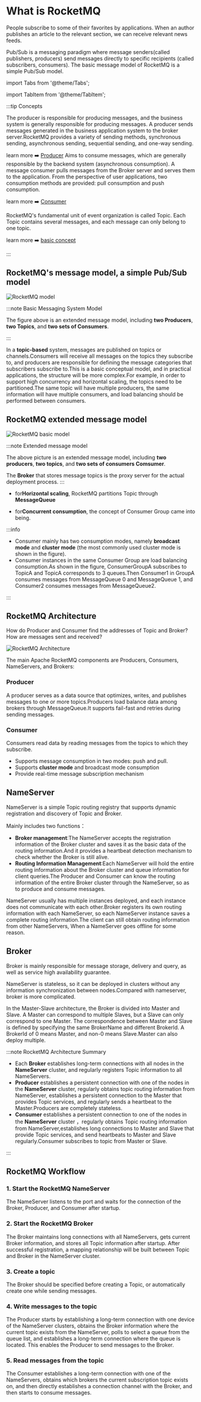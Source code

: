 # What is RocketMQ

People subscribe to some of their favorites by applications.
When an author publishes an article to the relevant section, we can receive relevant news feeds.


Pub/Sub is a messaging paradigm where message senders(called publishers, producers) send messages directly to specific recipients (called subscribers, consumers). The basic message model of RocketMQ is a simple Pub/Sub model.


import Tabs from '@theme/Tabs';	

import TabItem from '@theme/TabItem';

:::tip Concepts

<Tabs>
  <TabItem value="Producer" label="生产者" default>
   The producer is responsible for producing messages, and the business system is generally responsible for producing messages. A producer sends messages generated in the business application system to the broker server.RocketMQ provides a variety of sending methods, synchronous sending, asynchronous sending, sequential sending, and one-way sending.

learn more  ➡️ [Producer](/docs/生产者/04concept1)
  </TabItem>
  <TabItem value="Consumer" label="消费者">
   Aims to consume messages, which are generally responsible by the backend system (asynchronous consumption). A message consumer pulls messages from the Broker server and serves them to the application. From the perspective of user applications, two consumption methods are provided: pull consumption and push consumption.

learn more  ➡️ [Consumer](/docs/消费者/11concept2)

  </TabItem>
  <TabItem value="Topic" label="主题">
  RocketMQ's fundamental unit of event organization is called Topic. Each Topic contains several messages, and each message can only belong to one topic.

learn more  ➡️ [basic concept](/docs/生产者/04concept1)

  </TabItem>
</Tabs>

:::


## RocketMQ's message model, a simple Pub/Sub model

![RocketMQ model](docs/picture/RocketMQ概念模型.png)





:::note Basic Messaging System Model

 The figure above is an extended message model, including **two Producers**, **two Topics**, and **two sets of Consumers**.

:::

In a **topic-based** system, messages are published on topics or channels.Consumers will receive all messages on the topics they subscribe to, and producers are responsible for defining the message categories that subscribers subscribe to.This is a basic conceptual model, and in practical applications, the structure will be more complex.For example, in order to support high concurrency and horizontal scaling, the topics need to be partitioned.The same topic will have multiple producers, the same information will have multiple consumers, and load balancing should be performed between consumers.




## RocketMQ extended message model



![RocketMQ basic model](docs/picture/RocketMQ基本模型.png)



:::note Extended message model

The above picture is an extended message model, including **two producers**, **two topics**, and **two sets of consumers Comsumer**.

The **Broker** that stores message topics is the proxy server for the actual deployment process.
:::

- for**Horizontal scaling**, RocketMQ partitions Topic through **MessageQueue**

- for**Concurrent consumption**, the concept of Consumer Group came into being.

:::info

- Consumer mainly has two consumption modes, namely **broadcast mode** and **cluster mode** (the most commonly used cluster mode is shown in the figure).
- Consumer instances in the same Consumer Group are load balancing consumption.As shown in the figure, ConsumerGroupA subscribes to TopicA and TopicA corresponds to 3 queues.Then Consumer1 in GroupA consumes messages from MessageQueue 0 and MessageQueue 1, and Consumer2 consumes messages from MessageQueue2.

:::

## RocketMQ Architecture

How do Producer and Consumer find the addresses of Topic and Broker? How are messages sent and received?

![RocketMQ Architecture](docs/picture/RocketMQ部署架构.png)

The main Apache RocketMQ components are Producers, Consumers, NameServers, and Brokers:

###  **Producer**

A  producer serves as a data source that optimizes, writes, and publishes messages to one or more  topics.Producers load balance data among brokers through MessageQueue.It supports fail-fast and retries during sending messages.

### **Consumer**

Consumers read data by reading messages from the topics to which they subscribe.

- Supports message consumption in two modes: push and pull.
- Supports **cluster mode** and broadcast mode consumption
- Provide real-time message subscription mechanism

##  **NameServer**

NameServer is a simple Topic routing registry that supports dynamic registration and discovery of Topic and Broker.

Mainly includes two functions：
- **Broker management**:The NameServer accepts the registration information of the Broker cluster and saves it as the basic data of the routing information.And it provides a heartbeat detection mechanism to check whether the Broker is still alive.
- **Routing Information Management**:Each NameServer will hold the entire routing information about the Broker cluster and queue information for client queries.The Producer and Consumer can know the routing information of the entire Broker cluster through the NameServer, so as to produce and consume messages.

NameServer usually has multiple instances deployed, and each instance does not communicate with each other.Broker registers its own routing information with each NameServer, so each NameServer instance saves a complete routing information.The client can still obtain routing information from other NameServers, When a NameServer goes offline for some reason.

##  Broker

Broker is mainly responsible for message storage, delivery and query, as well as service high availability guarantee.

NameServer is stateless, so it can be deployed in clusters without any information synchronization between nodes.Compared with nameserver, broker is more complicated.

In the Master-Slave architecture, the Broker is divided into Master and Slave.
A Master can correspond to multiple Slaves, but a Slave can only correspond to one Master.
The correspondence between Master and Slave is defined by specifying the same BrokerName and different BrokerId. A BrokerId of 0 means Master, and non-0 means Slave.Master can also deploy multiple.



:::note RocketMQ Architecture Summary

- Each **Broker** establishes long-term connections with all nodes in the **NameServer** cluster, and regularly registers Topic information to all NameServers.
- **Producer** establishes a persistent connection with one of the nodes in the **NameServer** cluster, regularly obtains topic routing information from NameServer, establishes a persistent connection to the Master that provides Topic services, and regularly sends a heartbeat to the Master.Producers are completely stateless.
- **Consumer** establishes a persistent connection to one of the nodes in the **NameServer** cluster
，regularly obtains Topic routing information from NameServer,establishes long connections to Master and Slave that provide Topic services, and send heartbeats to Master and Slave regularly.Consumer subscribes to topic from Master or Slave.

:::

## RocketMQ Workflow

### 1. Start the RocketMQ NameServer

The NameServer listens to the port and waits for the connection of the Broker, Producer, and Consumer after startup.

### 2. Start the RocketMQ Broker

The Broker maintains long connections with all NameServers, gets current Broker information, and stores all Topic information after startup. After successful registration, a mapping relationship will be built between Topic and Broker in the NameServer cluster.

### 3. Create a topic

The Broker should be specified before creating a Topic, or automatically create one while sending messages.

### 4. Write messages to the topic

The Producer starts by establishing a long-term connection with one device of the NameServer clusters, obtains the Broker information where the current topic exists from the NameServer, polls to select a queue from the queue list, and establishes a long-term connection where the queue is located. This enables the Producer to send messages to the Broker.

### 5. Read messages from the topic

The Consumer establishes a long-term connection with one of the NameServers, obtains which brokers the current subscription topic exists on, and then directly establishes a connection channel with the Broker, and then starts to consume messages.


